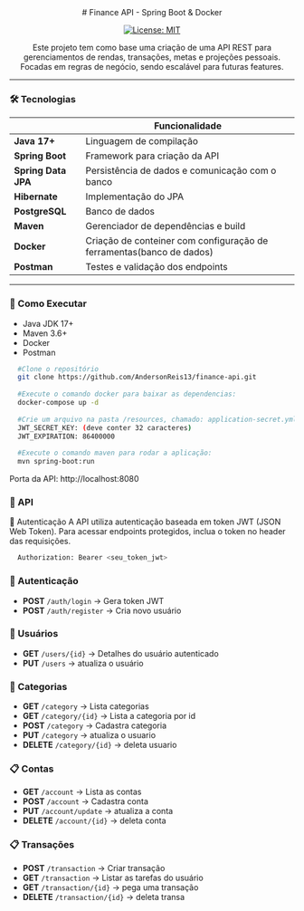 <div align="center">
# Finance API - Spring Boot & Docker

[![License: MIT](https://img.shields.io/badge/License-MIT-yellow.svg)](https://opensource.org/licenses/MIT)

Este projeto tem como base uma criação de uma API REST para gerenciamentos de rendas, transações, metas e projeções pessoais.
Focadas em regras de negócio, sendo escalável para futuras features.
    
</div>

---

### 🛠️ Tecnologias

|                     | Funcionalidade                                                       |
|---------------------|----------------------------------------------------------------------|
| **Java 17+**        | Linguagem de compilação                                              |
| **Spring Boot**     | Framework para criação da API                                        |
| **Spring Data JPA** | Persistência de dados e comunicação com o banco                      |
| **Hibernate**       | Implementação do JPA                                                 |
| **PostgreSQL**      | Banco de dados                                                       |
| **Maven**           | Gerenciador de dependências e build                                  |
| **Docker**          | Criação de conteiner com configuração de ferramentas(banco de dados) |
| **Postman**         | Testes e validação dos endpoints                                     |

---

### 🚀 Como Executar

- Java JDK 17+
- Maven 3.6+
- Docker 
- Postman

```bash
  #Clone o repositório
  git clone https://github.com/AndersonReis13/finance-api.git
  
  #Execute o comando docker para baixar as dependencias:
  docker-compose up -d
  
  #Crie um arquivo na pasta /resources, chamado: application-secret.yml
  JWT_SECRET_KEY: (deve conter 32 caracteres)
  JWT_EXPIRATION: 86400000 
  
  #Execute o comando maven para rodar a aplicação:
  mvn spring-boot:run   
```
Porta da API: http://localhost:8080

### 📡 API

🔐 Autenticação
A API utiliza autenticação baseada em token JWT (JSON Web Token). 
Para acessar endpoints protegidos, inclua o token no header das requisições.

```bash
  Authorization: Bearer <seu_token_jwt>
```

### 🔑 Autenticação
- **POST** `/auth/login` → Gera token JWT
- **POST** `/auth/register` → Cria novo usuário

### 👤 Usuários
- **GET** `/users/{id}` → Detalhes do usuário autenticado
- **PUT** `/users` → atualiza o usuário

### 📂 Categorias
- **GET** `/category` → Lista categorias
- **GET** `/category/{id}` → Lista a categoria por id
- **POST** `/category` → Cadastra categoria
- **PUT** `/category` → atualiza o usuario 
- **DELETE** `/category/{id}` → deleta usuario

### 📋 Contas
- **GET** `/account` → Lista as contas
- **POST** `/account` → Cadastra conta
- **PUT** `/account/update` → atualiza a conta
- **DELETE** `/account/{id}` → deleta conta


### 📋 Transações
- **POST** `/transaction` → Criar transação
- **GET** `/transaction` → Listar as tarefas do usuário
- **GET** `/transaction/{id}` → pega uma transação
- **DELETE** `/transaction/{id}` → deleta transa




